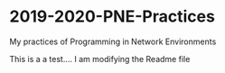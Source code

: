 # 2019-2020-PNE-Practices
My practices of Programming in Network Environments

This is a a test.... I am modifying the Readme file


